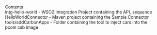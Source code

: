 Contents  
      intg-hello-world - WSO2 Integration Project containing the API, sequence  
      HelloWorldConnector - Maven project containing the Sample Connector  
      tools/addCarbonApps - Folder containing the tool to inject cars into the pcom csb image  
